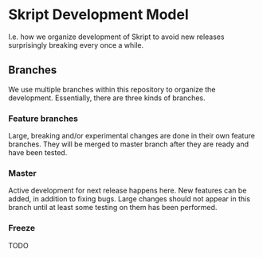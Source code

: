 # Skript Development Model
I.e. how we organize development of Skript to avoid new releases surprisingly
breaking every once a while.

## Branches
We use multiple branches within this repository to organize the development.
Essentially, there are three kinds of branches.

### Feature branches
Large, breaking and/or experimental changes are done in their own feature
branches. They will be merged to master branch after they are ready and
have been tested.

### Master
Active development for next release happens here. New features can be added,
in addition to fixing bugs. Large changes should not appear in this branch
until at least some testing on them has been performed.

### Freeze
TODO